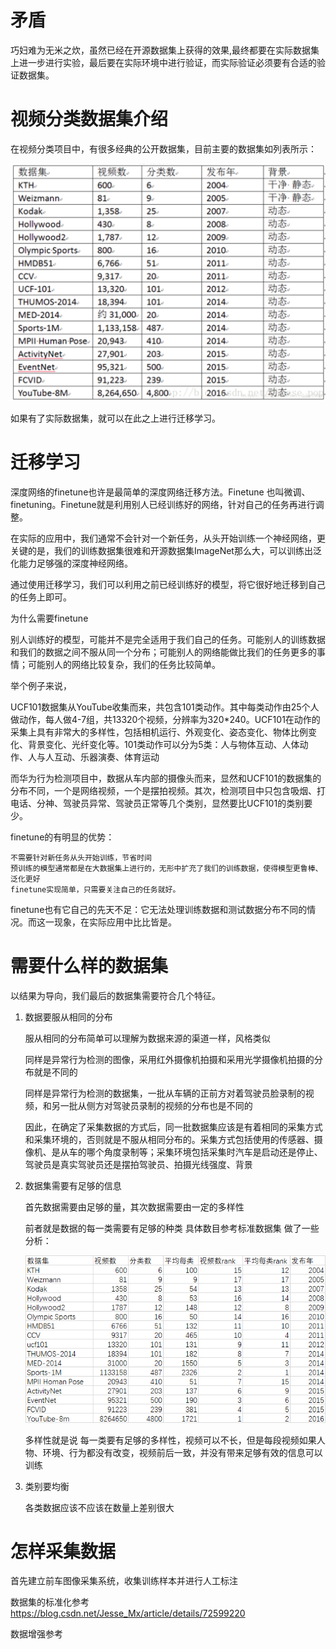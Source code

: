 # 矛盾

巧妇难为无米之炊，虽然已经在开源数据集上获得的效果,最终都要在实际数据集上进一步进行实验，最后要在实际环境中进行验证，而实际验证必须要有合适的验证数据集。


# 视频分类数据集介绍

在视频分类项目中，有很多经典的公开数据集，目前主要的数据集如列表所示：


![](./dataset.png)

如果有了实际数据集，就可以在此之上进行迁移学习。

# 迁移学习

深度网络的finetune也许是最简单的深度网络迁移方法。Finetune 也叫微调、finetuning。Finetune就是利用别人已经训练好的网络，针对自己的任务再进行调整。

在实际的应用中，我们通常不会针对一个新任务，从头开始训练一个神经网络，更关键的是，我们的训练数据集很难和开源数据集ImageNet那么大，可以训练出泛化能力足够强的深度神经网络。

通过使用迁移学习，我们可以利用之前已经训练好的模型，将它很好地迁移到自己的任务上即可。

为什么需要finetune

别人训练好的模型，可能并不是完全适用于我们自己的任务。可能别人的训练数据和我们的数据之间不服从同一个分布；可能别人的网络能做比我们的任务更多的事情；可能别人的网络比较复杂，我们的任务比较简单。

举个例子来说，

UCF101数据集从YouTube收集而来，共包含101类动作。其中每类动作由25个人做动作，每人做4-7组，共13320个视频，分辨率为320*240。UCF101在动作的采集上具有非常大的多样性，包括相机运行、外观变化、姿态变化、物体比例变化、背景变化、光纤变化等。101类动作可以分为5类：人与物体互动、人体动作、人与人互动、乐器演奏、体育运动

而华为行为检测项目中，数据从车内部的摄像头而来，显然和UCF101的数据集的分布不同，一个是网络视频，一个是摆拍视频。其次，检测项目中只包含吸烟、打电话、分神、驾驶员异常、驾驶员正常等几个类别，显然要比UCF101的类别要少。

finetune的有明显的优势：

    不需要针对新任务从头开始训练，节省时间
    预训练的模型通常都是在大数据集上进行的，无形中扩充了我们的训练数据，使得模型更鲁棒、泛化更好
    finetune实现简单，只需要关注自己的任务就好。

finetune也有它自己的先天不足：它无法处理训练数据和测试数据分布不同的情况。而这一现象，在实际应用中比比皆是。

# 需要什么样的数据集

以结果为导向，我们最后的数据集需要符合几个特征。

1. 数据要服从相同的分布

    服从相同的分布简单可以理解为数据来源的渠道一样，风格类似
    
    同样是异常行为检测的图像，采用红外摄像机拍摄和采用光学摄像机拍摄的分布就是不同的

    同样是异常行为检测的数据集，一批从车辆的正前方对着驾驶员脸录制的视频，和另一批从侧方对驾驶员录制的视频的分布也是不同的

    因此，在确定了采集数据的方式后，同一批数据集应该是有着相同的采集方式和采集环境的，否则就是不服从相同分布的。采集方式包括使用的传感器、摄像机、是从车的哪个角度录制等；采集环境包括采集时汽车是启动还是停止、驾驶员是真实驾驶员还是摆拍驾驶员、拍摄光线强度、背景



2. 数据集需要有足够的信息

    首先数据需要由足够的量，其次数据需要由一定的多样性

    前者就是数据的每一类需要有足够的种类 具体数目参考标准数据集 做了一些分析：

    ![](./dataset_vcla.png)


    多样性就是说 每一类要有足够的多样性，视频可以不长，但是每段视频如果人物、环境、行为都没有改变，视频前后一致，并没有带来足够有效的信息可以训练



3. 类别要均衡

    各类数据应该不应该在数量上差别很大



# 怎样采集数据

首先建立前车图像采集系统，收集训练样本并进行人工标注

数据集的标准化参考
https://blog.csdn.net/Jesse_Mx/article/details/72599220

数据增强参考